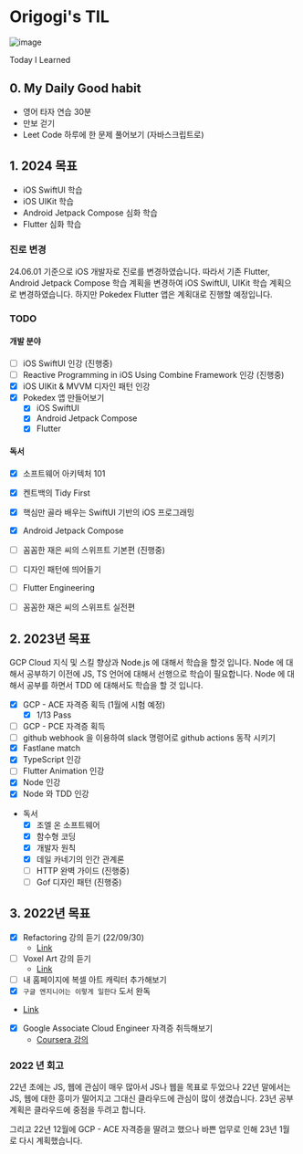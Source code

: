# Origogi's TIL

![image](https://user-images.githubusercontent.com/35194820/194734615-1c900d04-e7dd-4cd6-b26e-a444b3d237a0.png)

Today I Learned

## 0. My Daily Good habit

- 영어 타자 연습 30분
- 만보 걷기
- Leet Code 하루에 한 문제 풀어보기 (자바스크립트로)

## 1. 2024 목표

- iOS SwiftUI 학습
- iOS UIKit 학습
- Android Jetpack Compose 심화 학습
- Flutter 심화 학습

### 진로 변경

24.06.01 기준으로 iOS 개발자로 진로를 변경하였습니다. 따라서 기존 Flutter, Android Jetpack Compose 학습 계획을 변경하여 iOS SwiftUI, UIKit 학습 계획으로 변경하였습니다.
하지만 Pokedex Flutter 앱은 계획대로 진행할 예정입니다.

### TODO

#### 개발 분야

- [ ] iOS SwiftUI 인강 (진행중)
- [ ] Reactive Programming in iOS Using Combine Framework 인강 (진행중)
- [x] iOS UIKit & MVVM 디자인 패턴 인강
- [x] Pokedex 앱 만들어보기
  - [x] iOS SwiftUI
  - [x] Android Jetpack Compose
  - [x] Flutter

#### 독서

- [x] 소프트웨어 아키텍처 101
- [x] 켄트백의 Tidy First
- [x] 핵심만 골라 배우는 SwiftUI 기반의 iOS 프로그래밍
- [x] Android Jetpack Compose
- [ ] 꼼꼼한 재은 씨의 스위프트 기본편 (진행중)
- [ ] 디자인 패턴에 띄어들기
- [ ] Flutter Engineering
- [ ] 꼼꼼한 재은 씨의 스위프트 실전편


## 2. 2023년 목표

GCP Cloud 지식 및 스킬 향상과 Node.js 에 대해서 학습을 할것 입니다.
Node 에 대해서 공부하기 이전에 JS, TS 언어에 대해서 선행으로 학습이 필요합니다.
Node 에 대해서 공부를 하면서 TDD 에 대해서도 학습을 할 것 입니다.

- [x] GCP - ACE 자격증 획득 (1월에 시험 예정)
  - [x] 1/13 Pass
- [ ] GCP - PCE 자격증 획득
- [ ] github webhook 을 이용하여 slack 명령어로 github actions 동작 시키기
- [x] Fastlane match
- [x] TypeScript 인강
- [ ] Flutter Animation 인강
- [x] Node 인강
- [x] Node 와 TDD 인강

- 독서
  - [x] 조엘 온 소프트웨어
  - [x] 함수형 코딩
  - [x] 개발자 원칙
  - [x] 데일 카네기의 인간 관계론
  - [ ] HTTP 완벽 가이드 (진행중)
  - [ ] Gof 디자인 패턴 (진행중)

## 3. 2022년 목표

- [x] Refactoring 강의 듣기 (22/09/30)
  - [Link](https://academy.dream-coding.com/courses/take/refactoring)
- [ ] Voxel Art 강의 듣기
  - [Link](https://www.udemy.com/course/learn-magica-voxel-create-3d-game-models-for-unity3d/)
- [ ] 내 홈페이지에 복셀 아트 캐릭터 추가해보기
- [x] `구글 엔지니어는 이렇게 일한다` 도서 완독
 - [Link](http://www.yes24.com/Product/Goods/109305490)
- [x] Google Associate Cloud Engineer 자격증 취득해보기
  - [Coursera 강의](http://www.yes24.com/Product/Goods/109305490)

### 2022 년 회고

22년 초에는 JS, 웹에 관심이 매우 많아서 JS나 웹을 목표로 두었으나 
22년 말에서는 JS, 웹에 대한 흥미가 떨어지고 그대신 클라우드에 관심이 많이 생겼습니다.
23년 공부 계획은 클라우드에 중점을 두려고 합니다.

그리고 22년 12월에 GCP - ACE 자격증을 딸려고 했으나 바쁜 업무로 인해 23년 1월로 다시 계획했습니다.


 
